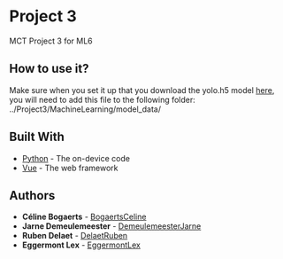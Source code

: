 # Project 3

MCT Project 3 for ML6


## How to use it?
Make sure when you set it up that you download the yolo.h5 model [here](https://drive.google.com/file/d/1uvXFacPnrSMw6ldWTyLLjGLETlEsUvcE/view), you will need to add this file to the following folder: ../Project3/MachineLearning/model_data/


## Built With

* [Python](https://www.python.org/) - The on-device code
* [Vue](https://vuejs.org/) - The web framework

## Authors

* **Céline Bogaerts** - [BogaertsCeline](https://github.com/BogaertsCeline)
* **Jarne Demeulemeester** - [DemeulemeesterJarne](https://github.com/DemeulemeesterJarne)
* **Ruben Delaet** - [DelaetRuben](https://github.com/DelaetRuben2)
* **Eggermont Lex** - [EggermontLex](https://github.com/EggermontLex)
